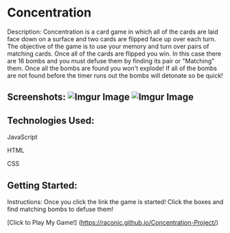 # Concentration

Description: Concentration is a card game in which all of the cards are laid face down on a surface and two cards are flipped face up over each turn. The objective of the game is to use your memory and turn over pairs of matching cards. Once all of the cards are flipped you win.
In this case there are 16 bombs and you must defuse them by finding its pair or "Matching" them. Once all the bombs are found you won't explode! If all of the bombs are not found before the timer runs out the bombs will detonate so be quick!

## Screenshots: ![Imgur Image](https://i.imgur.com/zQMWzIY.png)  ![Imgur Image](https://i.imgur.com/1WZzGDT.png)

## Technologies Used: 

JavaScript 

HTML

CSS

## Getting Started:

Instructions: Once you click the link the game is started! Click the boxes and find matching bombs to defuse them!

[Click to Play My Game!] (https://raconic.github.io/Concentration-Project/)
